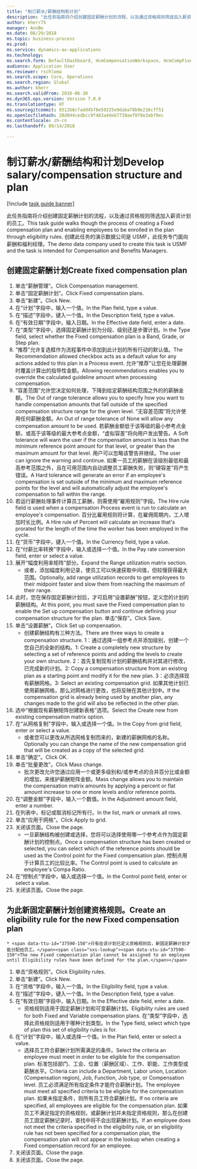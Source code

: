 ```yaml
--- 
title: "制订薪水/薪酬结构和计划"
description: "此任务指南将介绍创建固定薪酬计划的流程，以及通过资格规则筛选加入薪资计划的员工。"
author: kherr75
manager: AnnBe
ms.date: 08/29/2018
ms.topic: business-process
ms.prod: 
ms.service: dynamics-ax-applications
ms.technology: 
ms.search.form: DefaultDashboard, HcmCompensationWorkspace, HcmCompFixedPlansPart, HRMCompFixedPlanTable, HRMCompCreateGridDialog, HRCCompGridView, HRMCompEligibility,  HRCCompGrid
audience: Application User
ms.reviewer: rschloma
ms.search.scope: Core, Operations
ms.search.region: Global
ms.author: kherr
ms.search.validFrom: 2016-06-30
ms.dyn365.ops.version: Version 7.0.0
ms.translationtype: HT
ms.sourcegitcommit: 0312b8cfadd45f8e59225e9daba78b9e216cff51
ms.openlocfilehash: 28d044cedbcc9f483a4deb7739aef0f8e3abf9ec
ms.contentlocale: zh-cn
ms.lasthandoff: 09/14/2018

---
```

# <a name="develop-salarycompensation-structure-and-plan"></a><span data-ttu-id="37590-103">制订薪水/薪酬结构和计划</span><span class="sxs-lookup"><span data-stu-id="37590-103">Develop salary/compensation structure and plan</span></span>

[!include [task guide banner](../../includes/task-guide-banner.md)]

<span data-ttu-id="37590-104">此任务指南将介绍创建固定薪酬计划的流程，以及通过资格规则筛选加入薪资计划的员工。</span><span class="sxs-lookup"><span data-stu-id="37590-104">This task guide walks though the process of creating a Fixed compensation plan and enabling employees to be enrolled in the plan through eligibility rules.</span></span> <span data-ttu-id="37590-105">创建此任务的演示数据公司是 USMF，此任务专门面向薪酬和福利经理。</span><span class="sxs-lookup"><span data-stu-id="37590-105">The demo data company used to create this task is USMF and the task is intended for Compensation and Benefits Managers.</span></span>


## <a name="create-fixed-compensation-plan"></a><span data-ttu-id="37590-106">创建固定薪酬计划</span><span class="sxs-lookup"><span data-stu-id="37590-106">Create fixed compensation plan</span></span>
1. <span data-ttu-id="37590-107">单击“薪酬管理”。</span><span class="sxs-lookup"><span data-stu-id="37590-107">Click Compensation management.</span></span>
2. <span data-ttu-id="37590-108">单击“固定薪酬计划”。</span><span class="sxs-lookup"><span data-stu-id="37590-108">Click Fixed compensation plans.</span></span>
3. <span data-ttu-id="37590-109">单击“新建”。</span><span class="sxs-lookup"><span data-stu-id="37590-109">Click New.</span></span>
4. <span data-ttu-id="37590-110">在“计划”字段中，输入一个值。</span><span class="sxs-lookup"><span data-stu-id="37590-110">In the Plan field, type a value.</span></span>
5. <span data-ttu-id="37590-111">在“描述”字段中，键入一个值。</span><span class="sxs-lookup"><span data-stu-id="37590-111">In the Description field, type a value.</span></span>
6. <span data-ttu-id="37590-112">在“有效日期”字段中，输入日期。</span><span class="sxs-lookup"><span data-stu-id="37590-112">In the Effective date field, enter a date.</span></span>
7. <span data-ttu-id="37590-113">在“类型”字段中，选择固定薪酬计划为分段、级别还是步骤计划。</span><span class="sxs-lookup"><span data-stu-id="37590-113">In the Type field, select whether the Fixed compensation plan is a Band, Grade, or Step plan.</span></span>
8. <span data-ttu-id="37590-114">“推荐”允许复选框作为流程事件中添加到此计划的所有行动的默认值。</span><span class="sxs-lookup"><span data-stu-id="37590-114">The Recommendation allowed checkbox acts as a default value for any actions added to this plan in a Process event.</span></span>  <span data-ttu-id="37590-115">允许“推荐”让您在处理薪酬时覆盖计算出的指导性金额。</span><span class="sxs-lookup"><span data-stu-id="37590-115">Allowing recommendations enables you to override the calculated guideline amount when processing compensation.</span></span>
9. <span data-ttu-id="37590-116">“容差范围”允许您决定如何处理，下降到给定薪酬结构范围之外的的薪酬金额。</span><span class="sxs-lookup"><span data-stu-id="37590-116">The Out of range tolerance allows you to specify how you want to handle compensation amounts that fall outside of the specified compensation structure range for the given level.</span></span>  <span data-ttu-id="37590-117"> “无容差范围”将允许使用任何薪酬金额。</span><span class="sxs-lookup"><span data-stu-id="37590-117">An Out of range tolerance of None will allow any compensation amount to be used.</span></span>  <span data-ttu-id="37590-118">若薪酬金额低于该等级的最小参考点金额，或高于该等级的最大参考点金额，“虚拟容差”将向用户发出警告。</span><span class="sxs-lookup"><span data-stu-id="37590-118">A Soft tolerance will warn the user if the compensation amount is less than the minimum reference point amount for that level, or greater than the maximum amount for that level.</span></span> <span data-ttu-id="37590-119">用户可以忽略该警告并继续。</span><span class="sxs-lookup"><span data-stu-id="37590-119">The user can ignore the warning and continue.</span></span>  <span data-ttu-id="37590-120">如果一员工的薪酬在该级别最低和最高参考范围之外，且在可用范围内自动调整员工薪酬失败，则“硬容差”将产生错误。</span><span class="sxs-lookup"><span data-stu-id="37590-120">A Hard tolerance will generate an error if an employee's compensation is set outside of the minimum and maximum reference points for the level and will automatically adjust the employee's compensation to fall within the range.</span></span>
10. <span data-ttu-id="37590-121">若运行薪酬处理事件计算员工薪酬，则需使用“雇用规则”字段。</span><span class="sxs-lookup"><span data-stu-id="37590-121">The Hire rule field is used when a compensation Process event is run to calculate an employee's compensation.</span></span>  <span data-ttu-id="37590-122"> 百分比雇用规则将计算，在雇佣周期内，工人增加时长比例。</span><span class="sxs-lookup"><span data-stu-id="37590-122">A Hire rule of Percent will calculate an increase that's prorated for the length of the time the worker has been employed in the cycle.</span></span>
11. <span data-ttu-id="37590-123">在“货币”字段中，键入一个值。</span><span class="sxs-lookup"><span data-stu-id="37590-123">In the Currency field, type a value.</span></span>
12. <span data-ttu-id="37590-124">在“付薪比率转换”字段中，输入或选择一个值。</span><span class="sxs-lookup"><span data-stu-id="37590-124">In the Pay rate conversion field, enter or select a value.</span></span>
13. <span data-ttu-id="37590-125">展开“幅度利用率矩阵”部分。</span><span class="sxs-lookup"><span data-stu-id="37590-125">Expand the Range utilization matrix section.</span></span>
    * <span data-ttu-id="37590-126">或者，添加幅度利用记录，使员工可以快速获取中间值，但较慢获得最大范围。</span><span class="sxs-lookup"><span data-stu-id="37590-126">Optionally, add range utilization records to get employees to their midpoint faster and slow them from reaching the maximum of their range.</span></span>  
14. <span data-ttu-id="37590-127">此时，您在保存固定薪酬计划后，才可启用“设置薪酬”按钮，定义您的计划的薪酬结构。</span><span class="sxs-lookup"><span data-stu-id="37590-127">At this point, you must save the Fixed compensation plan to enable the Set up compensation button and continue defining your compensation structure for the plan.</span></span>  <span data-ttu-id="37590-128">单击“保存”。</span><span class="sxs-lookup"><span data-stu-id="37590-128">Click Save.</span></span>
15. <span data-ttu-id="37590-129">单击“设置薪酬”。</span><span class="sxs-lookup"><span data-stu-id="37590-129">Click Set up compensation.</span></span>
    * <span data-ttu-id="37590-130">创建薪酬结构有三种方法。</span><span class="sxs-lookup"><span data-stu-id="37590-130">There are three ways to create a compensation structure.</span></span> <span data-ttu-id="37590-131">1：通过选择一组参考点并添加级别，创建一个您自己的全新的结构。</span><span class="sxs-lookup"><span data-stu-id="37590-131">1: Create a completely new structure by selecting a set of reference points and adding the levels to create your own structure.</span></span> <span data-ttu-id="37590-132">2：首先复制现有计划的薪酬结构并对其进行修改，已完成新的计划。</span><span class="sxs-lookup"><span data-stu-id="37590-132">2: Copy a compensation structure from an existing plan as a starting point and modify it for the new plan.</span></span> <span data-ttu-id="37590-133">3：必须选择现有薪酬网格。</span><span class="sxs-lookup"><span data-stu-id="37590-133">3: Select an existing compensation grid.</span></span> <span data-ttu-id="37590-134">如果其他计划已使用薪酬网格，那么对网格进行更改，也将反映在其他计划中。</span><span class="sxs-lookup"><span data-stu-id="37590-134">If the compensation grid is already being used by another plan, any changes made to the grid will also be reflected in the other plan.</span></span>  
16. <span data-ttu-id="37590-135">选中“根据现有薪酬矩阵创建新表格”选项。</span><span class="sxs-lookup"><span data-stu-id="37590-135">Select the Create new from existing compensation matrix option.</span></span>
17. <span data-ttu-id="37590-136">在“从网格复制”字段中，输入或选择一个值。</span><span class="sxs-lookup"><span data-stu-id="37590-136">In the Copy from grid field, enter or select a value.</span></span>
    * <span data-ttu-id="37590-137">或者您可以更改从所选网格复制而来的，新建的薪酬网格的名称。</span><span class="sxs-lookup"><span data-stu-id="37590-137">Optionally you can change the name of the new compensation grid that will be created as a copy of the selected grid.</span></span>  
18. <span data-ttu-id="37590-138">单击“确定”。</span><span class="sxs-lookup"><span data-stu-id="37590-138">Click OK.</span></span>
19. <span data-ttu-id="37590-139">单击“批量更改”。</span><span class="sxs-lookup"><span data-stu-id="37590-139">Click Mass change.</span></span>
    * <span data-ttu-id="37590-140">批次更改允许您通过应用一个或更多级别和/或参考点的合并百分比或金额的增加，来维护薪酬矩阵金额。</span><span class="sxs-lookup"><span data-stu-id="37590-140">Mass change allows you to maintain the compensation matrix amounts by applying a percent or flat amount increase to one or more levels and/or reference points.</span></span>  
20. <span data-ttu-id="37590-141">在“调整金额”字段中，输入一个数值。</span><span class="sxs-lookup"><span data-stu-id="37590-141">In the Adjustment amount field, enter a number.</span></span>
21. <span data-ttu-id="37590-142">在列表中，标记或取消标记所有行。</span><span class="sxs-lookup"><span data-stu-id="37590-142">In the list, mark or unmark all rows.</span></span>
22. <span data-ttu-id="37590-143">单击“应用于网格”。</span><span class="sxs-lookup"><span data-stu-id="37590-143">Click Apply to grid.</span></span>
23. <span data-ttu-id="37590-144">关闭该页面。</span><span class="sxs-lookup"><span data-stu-id="37590-144">Close the page.</span></span>
    * <span data-ttu-id="37590-145">一旦薪酬结构被创建或选择，您将可以选择使用哪一个参考点作为固定薪酬计划的控制点。</span><span class="sxs-lookup"><span data-stu-id="37590-145">Once a compensation structure has been created or selected, you can select which of the reference points should be used as the Control point for the Fixed compensation plan.</span></span>  <span data-ttu-id="37590-146">控制点用于计算员工的比较比率。</span><span class="sxs-lookup"><span data-stu-id="37590-146">The Control point is used to calculate an employee's Compa Ratio.</span></span>  
24. <span data-ttu-id="37590-147">在“控制点”字段中，输入或选择一个值。</span><span class="sxs-lookup"><span data-stu-id="37590-147">In the Control point field, enter or select a value.</span></span>
25. <span data-ttu-id="37590-148">关闭该页面。</span><span class="sxs-lookup"><span data-stu-id="37590-148">Close the page.</span></span>

## <a name="create-an-eligibility-rule-for-the-new-fixed-compensation-plan"></a><span data-ttu-id="37590-149">为此新固定薪酬计划创建资格规则。</span><span class="sxs-lookup"><span data-stu-id="37590-149">Create an eligibility rule for the new Fixed compensation plan</span></span>
    * <span data-ttu-id="37590-150">只有在该计划已定义资格规则后，新固定薪酬计划才能分配给员工。</span><span class="sxs-lookup"><span data-stu-id="37590-150">The new Fixed compensation plan cannot be assigned to an employee until Eligibility rules have been defined for the plan.</span></span>  
1. <span data-ttu-id="37590-151">单击“资格规则”。</span><span class="sxs-lookup"><span data-stu-id="37590-151">Click Eligibility rules.</span></span>
2. <span data-ttu-id="37590-152">单击“新建”。</span><span class="sxs-lookup"><span data-stu-id="37590-152">Click New.</span></span>
3. <span data-ttu-id="37590-153">在“资格”字段中，输入一个值。</span><span class="sxs-lookup"><span data-stu-id="37590-153">In the Eligibility field, type a value.</span></span>
4. <span data-ttu-id="37590-154">在“描述”字段中，键入一个值。</span><span class="sxs-lookup"><span data-stu-id="37590-154">In the Description field, type a value.</span></span>
5. <span data-ttu-id="37590-155">在“有效日期”字段中，输入日期。</span><span class="sxs-lookup"><span data-stu-id="37590-155">In the Effective date field, enter a date.</span></span>
    * <span data-ttu-id="37590-156">资格规则适用于固定薪酬计划和可变薪酬计划。</span><span class="sxs-lookup"><span data-stu-id="37590-156">Eligibility rules are used for both Fixed and Variable compensation plans.</span></span>  <span data-ttu-id="37590-157">在“类型”字段中，选择此资格规则适用于哪种计划类型。</span><span class="sxs-lookup"><span data-stu-id="37590-157">In the Type field, select which type of plan this set of eligibility rules is for.</span></span>  
6. <span data-ttu-id="37590-158">在“计划”字段中，输入或选择一个值。</span><span class="sxs-lookup"><span data-stu-id="37590-158">In the Plan field, enter or select a value.</span></span>
    * <span data-ttu-id="37590-159">选择员工符合薪酬计划所需满足的条件。</span><span class="sxs-lookup"><span data-stu-id="37590-159">Select the criteria an employee must meet in order to be eligible for the compensation plan.</span></span> <span data-ttu-id="37590-160">标准包括部门、工会、位置（薪酬区域）、工作、职能、工作类型或薪酬水平。</span><span class="sxs-lookup"><span data-stu-id="37590-160">Criteria can include a Department, Labor union, Location (Compensation region), Job, Function, Job type, or Compensation level.</span></span> <span data-ttu-id="37590-161">员工必须满足所有指定条件才能符合薪酬计划。</span><span class="sxs-lookup"><span data-stu-id="37590-161">The employee must meet all specified criteria to be eligible for the compensation plan.</span></span> <span data-ttu-id="37590-162">如果未指定条件，则所有员工符合薪酬计划。</span><span class="sxs-lookup"><span data-stu-id="37590-162">If no criteria are specified, all employees are eligible for the compensation plan.</span></span> <span data-ttu-id="37590-163">如果员工不满足指定的资格规则，或薪酬计划并未指定资格规则，那么在创建员工固定薪酬记录时，查找中将不会出现薪酬计划。</span><span class="sxs-lookup"><span data-stu-id="37590-163">If an employee does not meet the criteria specified in the eligibility rule, or an eligibility rule has not been specified for a compensation plan, the compensation plan will not appear in the lookup when creating a Fixed compensation record for an employee.</span></span>  
7. <span data-ttu-id="37590-164">关闭该页面。</span><span class="sxs-lookup"><span data-stu-id="37590-164">Close the page.</span></span>
8. <span data-ttu-id="37590-165">关闭该页面。</span><span class="sxs-lookup"><span data-stu-id="37590-165">Close the page.</span></span>


